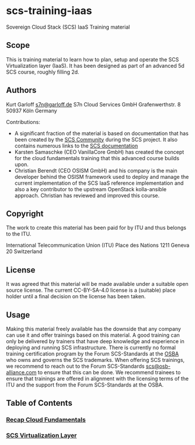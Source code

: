 # scs-training-iaas
Sovereign Cloud Stack (SCS) IaaS Training material

## Scope
This is training material to learn how to plan, setup and operate the
SCS Virtualization layer (IaaS). It has been designed as part of an
advanced 5d SCS course, roughly filling 2d.

## Authors
Kurt Garloff <s7n@garloff.de>
S7n Cloud Services GmbH
Grafenwerthstr. 8
50937 Köln
Germany

Contributions:
- A significant fraction of the material is based on documentation that
  has been created by the [SCS Community](https://scs.community/) during
  the SCS project. It also contains numerous links to the
  [SCS documentation](https://docs.scs.community/)
- Karsten Samaschke (CEO VanillaCore GmbH) has created the concept for the
  cloud fundamentals training that this advanced course builds upon.
- Christian Berendt (CEO OSISM GmbH) and his company is the main developer
  behind the OSISM framework used to deploy and manage the current implementation
  of the SCS IaaS reference implementation and also a key contributor to the
  upstream OpenStack kolla-ansible approach. Christian has reviewed and
  improved this course.

## Copyright
The work to create this material has been paid for by ITU and thus
belongs to the ITU.

International Telecommunication Union (ITU)
Place des Nations
1211 Geneva 20 Switzerland

## License
It was agreed that this material will be made available under a
suitable open source license.
The current CC-BY-SA-4.0 license is a (suitable) place holder until
a final decision on the license has been taken.

## Usage
Making this material freely available has the downside that any company
can use it and offer trainings based on this material. A good training
can only be delivered by trainers that have deep knowledge and experience
in deploying and running SCS infrastructure. There is currently no formal
training certification program by the Forum SCS-Standards at the
[OSBA](https://osb-alliance.de/)
who owns and governs the SCS trademarks. When offering SCS trainings, we
recommend to reach out to the Forum SCS-Standards <scs@osb-alliance.com>
to ensure that this can be done. We recommend trainees to ensure that
trainings are offered in alignment with the licensing terms of the ITU
and the support from the Forum SCS-Standards at the OSBA.

## Table of Contents
### [Recap Cloud Fundamentals](Fundamentals/)
### [SCS Virtualization Layer](Virtualization/)
